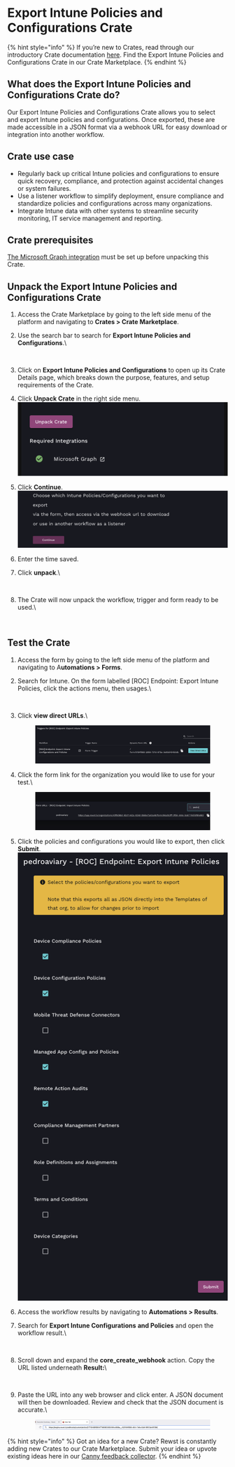 # Export Intune Policies and Configurations Crate

{% hint style="info" %}
If you’re new to Crates, read through our introductory Crate documentation [here](https://docs.rewst.help/prebuilt-automations/crates). Find the Export Intune Policies and Configurations Crate in our Crate Marketplace.
{% endhint %}

## What does the Export Intune Policies and Configurations Crate do?

Our Export Intune Policies and Configurations Crate allows you to select and export Intune policies and configurations. Once exported, these are made accessible in a JSON format via a webhook URL for easy download or integration into another workflow.

## Crate use case

* Regularly back up critical Intune policies and configurations to ensure quick recovery, compliance, and protection against accidental changes or system failures.
* Use a listener workflow to simplify deployment, ensure compliance and standardize policies and configurations across many organizations.
* Integrate Intune data with other systems to streamline security monitoring, IT service management and reporting.

## Crate prerequisites

[The Microsoft Graph integration](https://docs.rewst.help/documentation/integrations/cloud/microsoft-cloud-integration-bundle/microsoft-graph/microsoft-graph-integration-setup) must be set up before unpacking this Crate.

## Unpack the Export Intune Policies and Configurations Crate

1. Access the Crate Marketplace by going to the left side menu of the platform and navigating to **Crates > Crate Marketplace**.
2.  Use the search bar to search for **Export Intune Policies and Configurations**.\


    <figure><img src="../../.gitbook/assets/Screenshot 2025-02-12 at 3.23.32 PM.png" alt=""><figcaption></figcaption></figure>
3. Click on **Export Intune Policies and Configurations** to open up its Crate Details page, which breaks down the purpose, features, and setup requirements of the Crate.
4. Click **Unpack Crate** in the right side menu.\
   ![](<../../.gitbook/assets/image (4) (1).png>)
5. Click **Continue**.\
   ![](<../../.gitbook/assets/image (5) (1).png>)
6. Enter the time saved.
7.  Click **unpack**.\


    <figure><img src="../../.gitbook/assets/Screenshot 2025-02-12 at 3.53.31 PM.png" alt=""><figcaption></figcaption></figure>
8.  The Crate will now unpack the workflow, trigger and form ready to be used.\


    <figure><img src="../../.gitbook/assets/Screenshot 2025-02-12 at 3.56.08 PM.png" alt=""><figcaption></figcaption></figure>

## Test the Crate

1. Access the form by going to the left side menu of the platform and navigating to A**utomations > Forms**.
2.  Search for Intune. On the form labelled \[ROC] Endpoint: Export Intune Policies, click the actions menu, then usages.\


    <figure><img src="../../.gitbook/assets/Screenshot 2025-02-12 at 4.09.22 PM.png" alt=""><figcaption></figcaption></figure>
3.  Click **view direct URLs**.\


    <figure><img src="../../.gitbook/assets/image (6) (1).png" alt=""><figcaption></figcaption></figure>
4.  Click the form link for the organization you would like to use for your test.\


    <figure><img src="../../.gitbook/assets/image (7) (1).png" alt=""><figcaption></figcaption></figure>
5. Click the policies and configurations you would like to export, then click **Submit**.\
   ![](<../../.gitbook/assets/image (8) (1).png>)
6. Access the workflow results by navigating to **Automations > Results**.
7.  Search for **Export Intune Configurations** **and Policies** and open the workflow result.\


    <figure><img src="../../.gitbook/assets/Screenshot 2025-02-12 at 4.26.46 PM.png" alt=""><figcaption></figcaption></figure>
8.  Scroll down and expand the **core\_create\_webhook** action. Copy the URL listed underneath **Result:**\


    <figure><img src="../../.gitbook/assets/Screenshot 2025-02-12 at 4.28.07 PM.png" alt=""><figcaption></figcaption></figure>
9.  Paste the URL into any web browser and click enter. A JSON document will then be downloaded. Review and check that the JSON document is accurate.\


    <figure><img src="../../.gitbook/assets/image (9) (1).png" alt=""><figcaption></figcaption></figure>

{% hint style="info" %}
Got an idea for a new Crate? Rewst is constantly adding new Crates to our Crate Marketplace. Submit your idea or upvote existing ideas here in our [Canny feedback collector](https://rewst.canny.io/crates).
{% endhint %}

